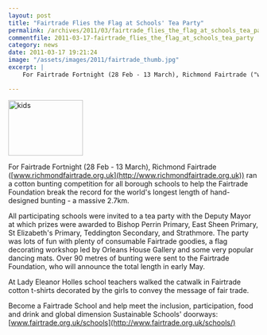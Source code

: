 ```yaml
---
layout: post
title: "Fairtrade Flies the Flag at Schools' Tea Party"
permalink: /archives/2011/03/fairtrade_flies_the_flag_at_schools_tea_party.html
commentfile: 2011-03-17-fairtrade_flies_the_flag_at_schools_tea_party
category: news
date: 2011-03-17 19:21:24
image: "/assets/images/2011/fairtrade_thumb.jpg"
excerpt: |
    For Fairtrade Fortnight (28 Feb - 13 March), Richmond Fairtrade ("www.richmondfairtrade.org.uk":http://www.richmondfairtrade.org.uk) ran a cotton bunting competition for all borough schools to help the Fairtrade Foundation break the record for the world's longest length of hand-designed bunting - a massive 2.7km.

---
```


<a href="/assets/images/2011/fairtrade.jpg" title="See larger version of - kids"><img src="/assets/images/2011/fairtrade_thumb.jpg" width="150" height="112" alt="kids" class="photo right" /></a>

For Fairtrade Fortnight (28 Feb - 13 March), Richmond Fairtrade ([www.richmondfairtrade.org.uk](http://www.richmondfairtrade.org.uk)) ran a cotton bunting competition for all borough schools to help the Fairtrade Foundation break the record for the world's longest length of hand-designed bunting - a massive 2.7km.

All participating schools were invited to a tea party with the Deputy Mayor at which prizes were awarded to Bishop Perrin Primary, East Sheen Primary, St Elizabeth's Primary, Teddington Secondary, and Strathmore. The party was lots of fun with plenty of consumable Fairtrade goodies, a flag decorating workshop led by Orleans House Gallery and some very popular dancing mats. Over 90 metres of bunting were sent to the Fairtrade Foundation, who will announce the total length in early May.

At Lady Eleanor Holles school teachers walked the catwalk in Fairtrade cotton t-shirts decorated by the girls to convey the message of fair trade.

Become a Fairtrade School and help meet the inclusion, participation, food and drink and global dimension Sustainable Schools' doorways: [www.fairtrade.org.uk/schools](http://www.fairtrade.org.uk/schools/)
